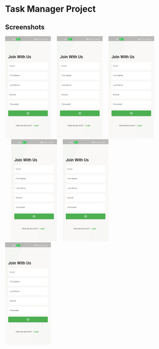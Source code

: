 # Task Manager Project

## Screenshots

<img src="screenshots/1 (2).jpg" width="150">&nbsp;&nbsp;&nbsp;&nbsp;
<img src="screenshots/1 (2).jpg" width="150">&nbsp;&nbsp;&nbsp;&nbsp;
<img src="screenshots/1 (2).jpg" width="150">&nbsp;&nbsp;&nbsp;&nbsp;
<img src="screenshots/1 (2).jpg" width="150">&nbsp;&nbsp;&nbsp;&nbsp;
<img src="screenshots/1 (2).jpg" width="150">&nbsp;&nbsp;&nbsp;&nbsp;
<img src="screenshots/1 (2).jpg" width="150">&nbsp;&nbsp;&nbsp;&nbsp;
